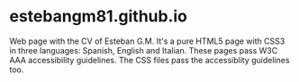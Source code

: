 # estebangm81.github.io
Web page with the CV of Esteban G.M.
It's a pure HTML5 page with CSS3 in three languages: Spanish, English and Italian.
These pages pass W3C AAA accessibility guidelines. The CSS files pass the accessiblity guidelines too.
